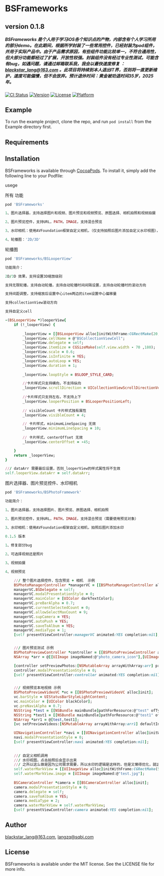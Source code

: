 # BSFrameworks 
## version  0.1.8

##### BSFrameworks 是个人用于学习iOS各个知识点的产物，内部含有个人学习所用的部分demo。在此期间，根据所学封装了一些常用控件，已经封装为pod组件，并用于实际产品中。由于产品需求原因，有些组件功能比较单一，不符合通用性，但大部分功能都经过了扩展，开放性较强。封装组件没有经过专业性测试，可能含有bug，如遇问题，请通过邮箱联系我，我会以最快速度修复 ：blackstar_lang@163.com 。此项目将持续到本人退出IT界，否则将一直更新维护，速度可能偏慢，但不会放弃。预计退休时间：黄金被劝退时间35岁，2025年。

[![CI Status](https://img.shields.io/travis/blackstar_lang@163.com/BSFrameworks.svg?style=flat)](https://travis-ci.org/blackstar_lang@163.com/BSFrameworks)
[![Version](https://img.shields.io/cocoapods/v/BSFrameworks.svg?style=flat)](https://cocoapods.org/pods/BSFrameworks)
[![License](https://img.shields.io/cocoapods/l/BSFrameworks.svg?style=flat)](https://cocoapods.org/pods/BSFrameworks)
[![Platform](https://img.shields.io/cocoapods/p/BSFrameworks.svg?style=flat)](https://cocoapods.org/pods/BSFrameworks)

## Example

To run the example project, clone the repo, and run `pod install` from the Example directory first.

## Requirements

## Installation

BSFrameworks is available through [CocoaPods](https://cocoapods.org). To install
it, simply add the following line to your Podfile:


usege

所有 功能
```ruby
pod 'BSFrameworks'
```
```ruby
1、图片选择器，支持选择图片和视频、图片预览和视频预览、原图选择、相机拍照和视频拍摄

2、图片预览控件，支持URL，PATH，IMAGE，支持混合预览

3、水印相机：使用AVFoundation框架自定义相机，（仅支持拍照后图片添加自定义水印视图），支持视频拍摄

4、轮播图：'2D/3D'

```

轮播图
```ruby
pod 'BSFrameworks/BSLooperView'
```

``` ruby
功能简介：

2D/3D 效果，支持设置3D缩放级别

支持无限轮播，支持自动轮播，支持自动轮播时间间隔设置，支持自动轮播时的滚动方向

支持间距调整，支持缩放后设置中心item两边的item设置中心偏移量

支持collectionView滚动方向

支持自定义cell

```

```ruby
-(BSLooperView *)looperView{
    if (!_looperView) {
        
        _looperView = [[BSLooperView alloc]initWithFrame:CGRectMake(20, 300, self.view.width - 40, 180)];
        _looperView.cellName = @"BSCollectionViewCell";
        _looperView.delegate = self;
        _looperView.itemSize = CGSizeMake(self.view.width - 70 ,180);
        _looperView.scale = 0.6;
        _looperView.isInfinite = YES;
        _looperView.autoLoop = YES;
        _looperView.duration = 1;
        
        _looperView.loopStyle = BSLOOP_STYLE_CARD;

        //卡片样式只支持横向，不支持纵向
        _looperView.scrollDirection = UICollectionViewScrollDirectionVertical;
        
        //卡片样式只支持左右，不支持上下
        _looperView.looperPosition = BSLooperPositionLeft;
       
        // visibleCount 卡片样式独有属性
        _looperView.visibleCount = 4;

        // 卡片样式，minimumLineSpacing 无效
        _looperView.minimumLineSpacing = 10;
        
        // 卡片样式，centerOffset 无效
        _looperView.centerOffset = -45;

    }
    return _looperView;
}

/// dataArr 需要最后设置，否则_looperView的样式属性将不生效
self.looperView.dataArr = self.dataArr;
```

图片选择器、图片预览控件、水印相机
```ruby
pod 'BSFrameworks/BSPhotoFramework'
```

``` ruby
功能简介：

1、图片选择器，支持选择图片、图片预览、原图选择、相机拍照

2、图片预览控件，支持URL，PATH，IMAGE，支持混合预览（需要使用预览对象）

3、水印相机：使用AVFoundation框架自定义相机，拍照后图片添加水印
   
0.1.5 版本

1、修复部分bug

2、可选择视频还是照片

3、视频拍摄

4、视频预览

```

```ruby
    /// 整个图片选择控件，包含预览 + 相机  示例
    BSPhotoManagerController *managerVC = [[BSPhotoManagerController alloc]init];
    managerVC.BSDelegate = self;
    managerVC.modalPresentationStyle = 0;
    managerVC.mainColor = [UIColor darkTextColor];
    managerVC.preBarAlpha = 0.7;
    managerVC.currentSelectedCount = 0;
    managerVC.allowSelectMaxCount = 9;
    managerVC.supCamera = YES;
    managerVC.autoPush = YES;
    managerVC.saveToAlbum = YES;
    managerVC.mediaType = 1;
    [self presentViewController:managerVC animated:YES completion:nil];


    /// 图片预览测试 示例
    BSPhotoPreviewController *controller = [[BSPhotoPreviewController alloc]init];
    NSArray *arr = @[[UIImage imageNamed:@"photo_camera_icon"],[UIImage imageNamed:@"preview_video_play"]];

    [controller setPreviewPhotos:[NSMutableArray arrayWithArray:arr] previewType:PREVIEWTYPE_IMAGE defaultIndex:0];
    controller.modalPresentationStyle = 0;
    [self presentViewController:controller animated:YES completion:nil];


    /// 视频预览本地视频 示例
    BSPhotoPreviewVideoVC *vc = [[BSPhotoPreviewVideoVC alloc]init];
    vc.barStyle = UIStatusBarStyleLightContent;
    vc.mainColor = [UIColor blackColor];
    vc.preNaviAlpha = 0.7;
    NSString *test = [[NSBundle mainBundle]pathForResource:@"test" ofType:@".mp4"];
    NSString *test1 = [[NSBundle mainBundle]pathForResource:@"test1" ofType:@".mp4"];
    NSArray *arr1 = @[test,test1];
    [vc setPreviewVideos:[NSMutableArray arrayWithArray:arr1] defaultIndex:0 videoType:VIDEOTYPE_PATH];

    UINavigationController *navi = [[UINavigationController alloc]initWithRootViewController:vc];
    navi.modalPresentationStyle = 0;
    [self presentViewController:navi animated:YES completion:nil];
    
    
    /// 自定义相机调用
    /// 水印视图，点击拍照后会显示出来
    /// 之所以这么做是因为公司需求需要，所以水印的逻辑是这样的，但是又懒得优化，就这样吧
    self.waterMarkView = [[UIImageView alloc]initWithFrame:CGRectMake(50, 100, 40, 40)];
    self.waterMarkView.image = [UIImage imageNamed:@"test.jpg"];
    
    BSCameraController *camera = [[BSCameraController alloc]init];
    camera.modalPresentationStyle = 0;
    camera.delegate = self;
    camera.saveToAlbum = YES;
    camera.mediaType = 2;
    camera.waterMarkView = self.waterMarkView;
    [self presentViewController:camera animated:YES completion:nil];

```

## Author

blackstar_lang@163.com, langzq@sqbj.com

## License

BSFrameworks is available under the MIT license. See the LICENSE file for more info.
